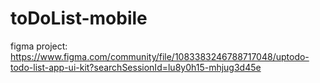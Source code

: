 # toDoList-mobile

figma project: https://www.figma.com/community/file/1083383246788717048/uptodo-todo-list-app-ui-kit?searchSessionId=lu8y0h15-mhjug3d45e
